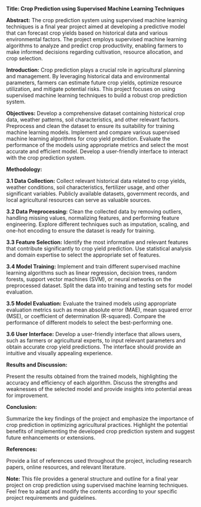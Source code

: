****Title: Crop Prediction using Supervised Machine Learning Techniques****

**Abstract:**
The crop prediction system using supervised machine learning techniques is a final year project aimed at developing a predictive model that can forecast crop yields based on historical data and various environmental factors. The project employs supervised machine learning algorithms to analyze and predict crop productivity, enabling farmers to make informed decisions regarding cultivation, resource allocation, and crop selection.

**Introduction:**
Crop prediction plays a crucial role in agricultural planning and management. By leveraging historical data and environmental parameters, farmers can estimate future crop yields, optimize resource utilization, and mitigate potential risks. This project focuses on using supervised machine learning techniques to build a robust crop prediction system.

**Objectives:**
Develop a comprehensive dataset containing historical crop data, weather patterns, soil characteristics, and other relevant factors.
Preprocess and clean the dataset to ensure its suitability for training machine learning models.
Implement and compare various supervised machine learning algorithms for crop yield prediction.
Evaluate the performance of the models using appropriate metrics and select the most accurate and efficient model.
Develop a user-friendly interface to interact with the crop prediction system.

**Methodology:**

**3.1 Data Collection:**
Collect relevant historical data related to crop yields, weather conditions, soil characteristics, fertilizer usage, and other significant variables. Publicly available datasets, government records, and local agricultural resources can serve as valuable sources.

**3.2 Data Preprocessing:**
Clean the collected data by removing outliers, handling missing values, normalizing features, and performing feature engineering. Explore different techniques such as imputation, scaling, and one-hot encoding to ensure the dataset is ready for training.

**3.3 Feature Selection:**
Identify the most informative and relevant features that contribute significantly to crop yield prediction. Use statistical analysis and domain expertise to select the appropriate set of features.

**3.4 Model Training:**
Implement and train different supervised machine learning algorithms such as linear regression, decision trees, random forests, support vector machines (SVM), or neural networks on the preprocessed dataset. Split the data into training and testing sets for model evaluation.

**3.5 Model Evaluation:**
Evaluate the trained models using appropriate evaluation metrics such as mean absolute error (MAE), mean squared error (MSE), or coefficient of determination (R-squared). Compare the performance of different models to select the best-performing one.

**3.6 User Interface:**
Develop a user-friendly interface that allows users, such as farmers or agricultural experts, to input relevant parameters and obtain accurate crop yield predictions. The interface should provide an intuitive and visually appealing experience.

**Results and Discussion:**

Present the results obtained from the trained models, highlighting the accuracy and efficiency of each algorithm. Discuss the strengths and weaknesses of the selected model and provide insights into potential areas for improvement.

**Conclusion:**

Summarize the key findings of the project and emphasize the importance of crop prediction in optimizing agricultural practices. Highlight the potential benefits of implementing the developed crop prediction system and suggest future enhancements or extensions.

**References:**

Provide a list of references used throughout the project, including research papers, online resources, and relevant literature.

**Note:** This file provides a general structure and outline for a final year project on crop prediction using supervised machine learning techniques. Feel free to adapt and modify the contents according to your specific project requirements and guidelines.

